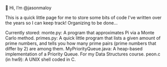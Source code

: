 👋 Hi, I’m @jasonmaloy

This is a quick little page for me to store some bits of code I've written over the years so I can keep track! Organizing to be done...

Currently stored:
monte.py: A program that approximates Pi via a Monte Carlo method.
primes.py: A quick little program that lists a given amount of prime numbers, and tells you how many prime pairs (prime numbers that differ by 2) are among them.
MyPriorityQueue.java: A heap-based implementation of a Priority Queue. For my Data Structures course.
peon.c (in hw9): A UNIX shell coded in C.


<!---
jasonmaloy/jasonmaloy is a ✨ special ✨ repository because its `README.md` (this file) appears on your GitHub profile.
You can click the Preview link to take a look at your changes.
--->
